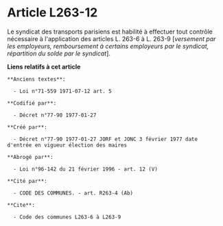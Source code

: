 # Article L263-12

Le syndicat des transports parisiens est habilité à effectuer tout contrôle nécessaire à l'application des articles L. 263-6
à L. 263-9 [*versement par les employeurs, remboursement à certains employeurs par le syndicat, répartition du solde par le
syndicat*].

**Liens relatifs à cet article**

	**Anciens textes**:

	  - Loi n°71-559 1971-07-12 art. 5

	**Codifié par**:

	  - Décret n°77-90 1977-01-27

	**Créé par**:

	  - Décret n°77-90 1977-01-27 JORF et JONC 3 février 1977 date d'entrée en vigueur élection des maires

	**Abrogé par**:

	  - Loi n°96-142 du 21 février 1996 - art. 12 (V)

	**Cité par**:

	  - CODE DES COMMUNES. - art. R263-4 (Ab)

	**Cite**:

	  - Code des communes L263-6 à L263-9

